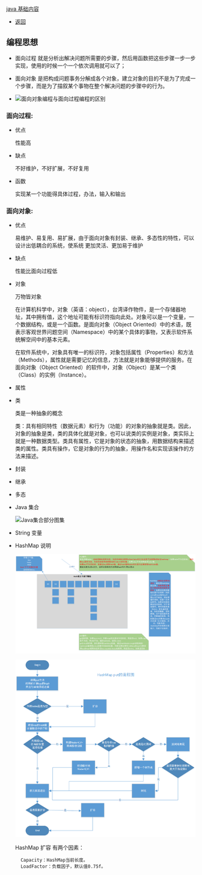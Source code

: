 [java 基础内容](https://www.cnblogs.com/In-order-to-tomorrow/p/3652315.html?utm_source=tuicool&utm_medium=referral)

- [返回](./README.md)

## 编程思想

- 面向过程 就是分析出解决问题所需要的步骤，然后用函数把这些步骤一步一步实现，使用的时候一个一个依次调用就可以了；
- 面向对象 是把构成问题事务分解成各个对象，建立对象的目的不是为了完成一个步骤，而是为了描叙某个事物在整个解决问题的步骤中的行为。

- ![面向对象编程与面向过程编程的区别](https://blog.csdn.net/u012069890/article/details/56497186)

### 面向过程:

- 优点

  性能高

- 缺点

  不好维护，不好扩展，不好复用

- 函数

  实现某一个功能得具体过程，办法，输入和输出

### 面向对象:

- 优点

  易维护、易复用、易扩展，由于面向对象有封装、继承、多态性的特性，可以设计出低耦合的系统，使系统 更加灵活、更加易于维护

- 缺点

  性能比面向过程低

- 对象

  万物皆对象

  在计算机科学中，对象（英语：object），台湾译作物件，是一个存储器地址，其中拥有值，这个地址可能有标识符指向此处。对象可以是一个变量，一个数据结构，或是一个函数。是面向对象（Object Oriented）中的术语，既表示客观世界问题空间（Namespace）中的某个具体的事物，又表示软件系统解空间中的基本元素。

  在软件系统中，对象具有唯一的标识符，对象包括属性（Properties）和方法（Methods），属性就是需要记忆的信息，方法就是对象能够提供的服务。在面向对象（Object Oriented）的软件中，对象（Object）是某一个类（Class）的实例（Instance）。

- 属性

- 类

  类是一种抽象的概念

  类：具有相同特性（数据元素）和行为（功能）的对象的抽象就是类。因此，对象的抽象是类，类的具体化就是对象，也可以说类的实例是对象，类实际上就是一种数据类型。类具有属性，它是对象的状态的抽象，用数据结构来描述类的属性。类具有操作，它是对象的行为的抽象，用操作名和实现该操作的方法来描述。

- 封装

- 继承

- 多态

- Java 集合

  ![Java集合部分图集](https://img-blog.csdn.net/20160124221843905)

- String 变量

- HashMap 说明

  ![Hashmap 说明](../../Picture/HashMap-analysis.png)

  ![HashMap put方法解析](../../Picture/hashmap-put-method.png)

  HashMap 扩容 有两个因素：

        Capacity：HashMap当前长度。
        LoadFactor：负载因子，默认值0.75f。
